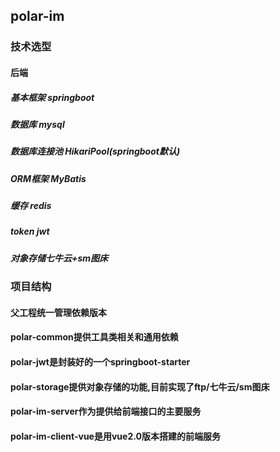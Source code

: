 ## polar-im
### 技术选型
#### 后端
##### 基本框架 springboot 
##### 数据库 mysql
##### 数据库连接池 HikariPool(springboot默认)
##### ORM框架 MyBatis
##### 缓存 redis
##### token jwt
##### 对象存储七牛云+sm图床
### 项目结构
#### 父工程统一管理依赖版本
#### polar-common提供工具类相关和通用依赖
#### polar-jwt是封装好的一个springboot-starter
#### polar-storage提供对象存储的功能,目前实现了ftp/七牛云/sm图床
#### polar-im-server作为提供给前端接口的主要服务
#### polar-im-client-vue是用vue2.0版本搭建的前端服务